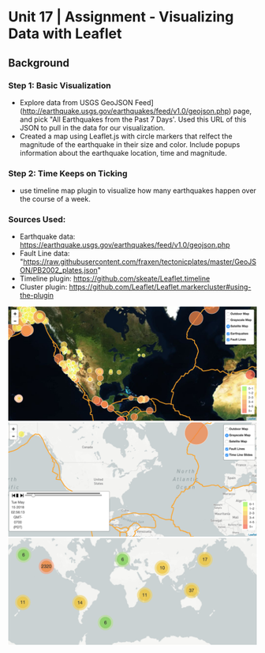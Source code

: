 # Unit 17 | Assignment - Visualizing Data with Leaflet

## Background

### Step 1: Basic Visualization
- Explore data from USGS GeoJSON Feed](http://earthquake.usgs.gov/earthquakes/feed/v1.0/geojson.php) page, and pick "All Earthquakes from the Past 7 Days'. Used this URL of this JSON to pull in the data for our visualization. 
- Created a map using Leaflet.js with circle markers that relfect the magnitude of the earthquake in their size and color. Include popups information about the earthquake location, time and magnitude. 

### Step 2: Time Keeps on Ticking
- use timeline map plugin to visualize how many earthquakes happen over the course of a week. 

### Sources Used:
- Earthquake data: https://earthquake.usgs.gov/earthquakes/feed/v1.0/geojson.php
- Fault Line data: "https://raw.githubusercontent.com/fraxen/tectonicplates/master/GeoJSON/PB2002_plates.json"
- Timeline plugin: https://github.com/skeate/Leaflet.timeline
- Cluster plugin: https://github.com/Leaflet/Leaflet.markercluster#using-the-plugin 
<img src="map1.png">
<img src="timeline.png">
<img src = "cluster.png">
